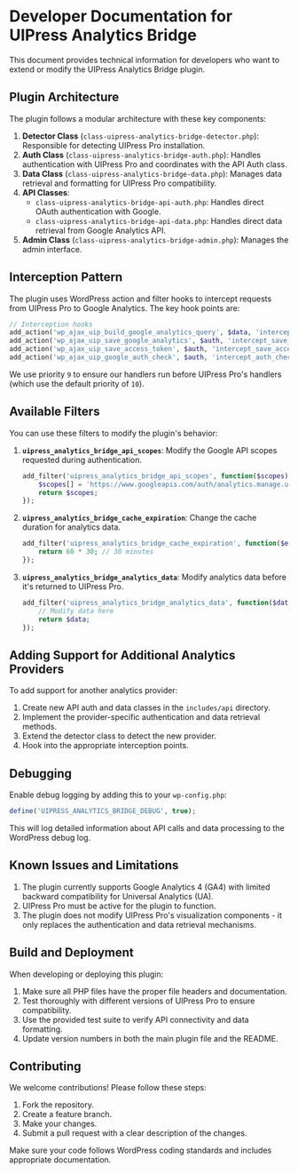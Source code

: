 # Developer Documentation for UIPress Analytics Bridge

This document provides technical information for developers who want to extend or modify the UIPress Analytics Bridge plugin.

## Plugin Architecture

The plugin follows a modular architecture with these key components:

1. **Detector Class** (`class-uipress-analytics-bridge-detector.php`): Responsible for detecting UIPress Pro installation.
2. **Auth Class** (`class-uipress-analytics-bridge-auth.php`): Handles authentication with UIPress Pro and coordinates with the API Auth class.
3. **Data Class** (`class-uipress-analytics-bridge-data.php`): Manages data retrieval and formatting for UIPress Pro compatibility.
4. **API Classes**:
   - `class-uipress-analytics-bridge-api-auth.php`: Handles direct OAuth authentication with Google.
   - `class-uipress-analytics-bridge-api-data.php`: Handles direct data retrieval from Google Analytics API.
5. **Admin Class** (`class-uipress-analytics-bridge-admin.php`): Manages the admin interface.

## Interception Pattern

The plugin uses WordPress action and filter hooks to intercept requests from UIPress Pro to Google Analytics. The key hook points are:

```php
// Interception hooks
add_action('wp_ajax_uip_build_google_analytics_query', $data, 'intercept_build_query', 9);
add_action('wp_ajax_uip_save_google_analytics', $auth, 'intercept_save_account', 9);
add_action('wp_ajax_uip_save_access_token', $auth, 'intercept_save_access_token', 9);
add_action('wp_ajax_uip_google_auth_check', $auth, 'intercept_auth_check', 9);
```

We use priority `9` to ensure our handlers run before UIPress Pro's handlers (which use the default priority of `10`).

## Available Filters

You can use these filters to modify the plugin's behavior:

1. **`uipress_analytics_bridge_api_scopes`**: Modify the Google API scopes requested during authentication.
   ```php
   add_filter('uipress_analytics_bridge_api_scopes', function($scopes) {
       $scopes[] = 'https://www.googleapis.com/auth/analytics.manage.users';
       return $scopes;
   });
   ```

2. **`uipress_analytics_bridge_cache_expiration`**: Change the cache duration for analytics data.
   ```php
   add_filter('uipress_analytics_bridge_cache_expiration', function($expiration) {
       return 60 * 30; // 30 minutes
   });
   ```

3. **`uipress_analytics_bridge_analytics_data`**: Modify analytics data before it's returned to UIPress Pro.
   ```php
   add_filter('uipress_analytics_bridge_analytics_data', function($data) {
       // Modify data here
       return $data;
   });
   ```

## Adding Support for Additional Analytics Providers

To add support for another analytics provider:

1. Create new API auth and data classes in the `includes/api` directory.
2. Implement the provider-specific authentication and data retrieval methods.
3. Extend the detector class to detect the new provider.
4. Hook into the appropriate interception points.

## Debugging

Enable debug logging by adding this to your `wp-config.php`:

```php
define('UIPRESS_ANALYTICS_BRIDGE_DEBUG', true);
```

This will log detailed information about API calls and data processing to the WordPress debug log.

## Known Issues and Limitations

1. The plugin currently supports Google Analytics 4 (GA4) with limited backward compatibility for Universal Analytics (UA).
2. UIPress Pro must be active for the plugin to function.
3. The plugin does not modify UIPress Pro's visualization components - it only replaces the authentication and data retrieval mechanisms.

## Build and Deployment

When developing or deploying this plugin:

1. Make sure all PHP files have the proper file headers and documentation.
2. Test thoroughly with different versions of UIPress Pro to ensure compatibility.
3. Use the provided test suite to verify API connectivity and data formatting.
4. Update version numbers in both the main plugin file and the README.

## Contributing

We welcome contributions! Please follow these steps:

1. Fork the repository.
2. Create a feature branch.
3. Make your changes.
4. Submit a pull request with a clear description of the changes.

Make sure your code follows WordPress coding standards and includes appropriate documentation. 